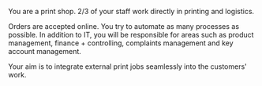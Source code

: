 You are a print shop. 2/3 of your staff work directly in printing and logistics.

Orders are accepted online. You try to automate as many processes as possible. In addition to IT, you will be responsible for areas such as product management, finance + controlling, complaints management and key account management.

Your aim is to integrate external print jobs seamlessly into the customers' work.
